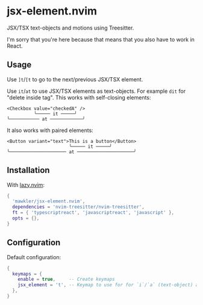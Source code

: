 # jsx-element.nvim

JSX/TSX text-objects and motions using Treesitter.

I'm sorry that you're here because that means that you also have to work in React.

## Usage

Use `]t`/`[t` to go to the next/previous JSX/TSX element.

Use `it`/`at` to use JSX/TSX elements as text-objects. For example `dit` for "delete inside tag". This works with self-closing elements:

```
<Checkbox value="checkedA" />
          ╰───── it ─────╯
╰─────────── at ────────────╯
```

It also works with paired elements:

```
<Button variant="text">This is a button</Button>
                       ╰───── it ─────╯
╰───────────────────── at ─────────────────────╯
```

## Installation

With [lazy.nvim](https://github.com/folke/lazy.nvim):

```lua
{
  'mawkler/jsx-element.nvim',
  dependencies = 'nvim-treesitter/nvim-treesitter',
  ft = { 'typescriptreact', 'javascriptreact', 'javascript' },
  opts = {},
}
```

## Configuration

Default configuration:

```lua
{
  keymaps = {
    enable = true,     -- Create keymaps
    jsx_element = 't', -- Keymap to use for for `i`/`a` (text-object) and `]`/`[` (motion)
  },
}
```
